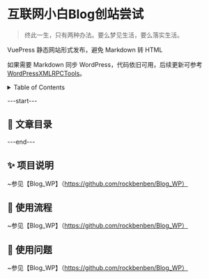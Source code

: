 # 互联网小白Blog创站尝试

> 终此一生，只有两种办法。要么梦见生活，要么落实生活。

VuePress 静态网站形式发布，避免 Markdown 转 HTML 

如果需要 Markdown 同步 WordPress，代码依旧可用，后续更新可参考 [WordPressXMLRPCTools](https://github.com/zhaoolee/WordPressXMLRPCTools)。

<!-- TABLE OF CONTENTS 有序为<ol>，无序为<ul> -->
<details>
  <summary>Table of Contents</summary>
  <ul>
    <li><a href="#-文章目录">📜 文章目录</a></li>
    <li><a href="#-项目说明">✨ 项目说明</a></li>
    <li><a href="#-使用流程">🍥 使用流程</a></li>
    <li><a href="#-使用问题">🤔 使用问题</a></li>
  </ul>
</details>

---start---



## 📜 文章目录


---end---

## ✨ 项目说明
~参见【Blog_WP】（https://github.com/rockbenben/Blog_WP）


## 🍥 使用流程
 ~参见【Blog_WP】（https://github.com/rockbenben/Blog_WP）


## 🤔 使用问题
~参见【Blog_WP】（https://github.com/rockbenben/Blog_WP）



